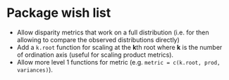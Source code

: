 # Package wish list
* Allow disparity metrics that work on a full distribution (i.e. for then allowing to compare the observed distributions directly)
* Add a `k.root` function for scaling at the **k**th root where **k** is the number of ordination axis (useful for scaling product metrics).
* Allow more level 1 functions for metric (e.g. `metric = c(k.root, prod, variances)`).
